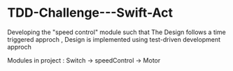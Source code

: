 # TDD-Challenge---Swift-Act


Developing the "speed control" module such that The Design follows a time triggered approch , Design is implemented using test-driven development approch 


Modules in project :  Switch -> speedControl -> Motor 
